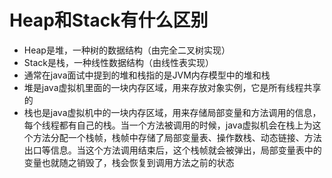# Heap和Stack有什么区别
- Heap是堆，一种树的数据结构（由完全二叉树实现）
- Stack是栈，一种线性数据结构（由线性表实现）
- 通常在java面试中提到的堆和栈指的是JVM内存模型中的堆和栈
- 堆是java虚拟机里面的一块内存区域，用来存放对象实例，它是所有线程共享的
- 栈也是java虚拟机中的一块内存区域，用来存储局部变量和方法调用的信息，每个线程都有自己的栈。当一个方法被调用的时候，java虚拟机会在栈上为这个方法分配一个栈帧，栈帧中存储了局部变量表、操作数栈、动态链接、方法出口等信息。当这个方法调用结束后，这个栈帧就会被弹出，局部变量表中的变量也就随之销毁了，栈会恢复到调用方法之前的状态